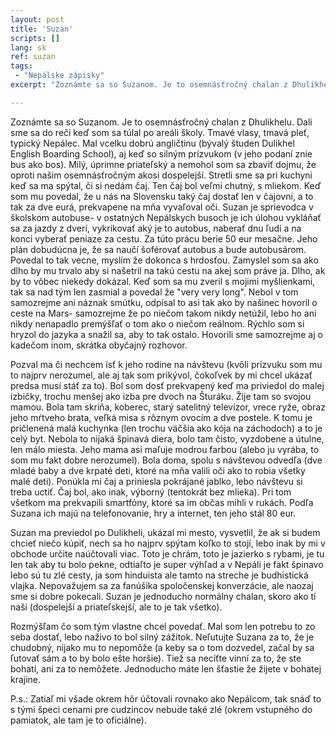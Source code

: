 ```yaml
---
layout: post
title: 'Suzan'
scripts: []
lang: sk
ref: suzan
tags:
 - "Nepálske zápisky"
excerpt: "Zoznámte sa so Suzanom. Je to osemnásťročný chalan z Dhulikhelu. Dali sme sa do reči keď som sa túlal po areáli školy. Tmavé vlasy, tmavá pleť, typický Nepálec. Mal vcelku dobrú angličtinu (bývalý študent Dulikhel English Boarding School), aj keď so silným prízvukom (v jeho podaní znie bus ako bos). Milý, úprimne priateľský a nemohol som sa zbaviť dojmu, že oproti našim osemnásťročným akosi dospelejší. Stretli sme sa pri kuchyni keď sa ma spýtal, či si nedám čaj..."

---
```


Zoznámte sa so Suzanom. Je to osemnásťročný chalan z Dhulikhelu. Dali sme sa do reči keď som sa túlal po areáli školy. Tmavé vlasy, tmavá pleť, typický Nepálec. Mal vcelku dobrú angličtinu (bývalý študen Dulikhel English Boarding School), aj keď so silným prízvukom (v jeho podaní znie bus ako bos). Milý, úprimne priateľský a nemohol som sa zbaviť dojmu, že oproti našim osemnásťročným akosi dospelejší. Stretli sme sa pri kuchyni keď sa ma spýtal, či si nedám čaj. Ten čaj bol veľmi chutný, s mliekom. Keď som mu povedal, že u nás na Slovensku taký čaj dostať len v čajovni, a to tak za dve eurá, prekvapene na mňa vyvaľoval oči. Suzan je sprievodca v školskom autobuse- v ostatných Nepálskych busoch je ich úlohou vykláňať sa za jazdy z dverí, vykrikovať aký je to autobus, naberať dnu ľudí a na konci vyberať peniaze za cestu. Za túto prácu berie 50 eur mesačne. Jeho plán dobudúcna je, že sa naučí šoférovať autobus a bude autobusárom. Povedal to tak vecne, myslím že dokonca s hrdosťou. Zamyslel som sa ako dlho by mu trvalo aby si našetril na takú cestu na akej som práve ja. Dlho, ak by to vôbec niekedy dokázal. Keď som sa mu zveril s mojimi myšlienkami, tak sa nad tým len zasmial a povedal že "very very long". Nebol v tom samozrejme ani náznak smútku, odpísal to asi tak ako by našinec hovoril o ceste na Mars- samozrejme že po niečom takom nikdy netúžil, lebo ho ani nikdy nenapadlo premýšľať o tom ako o niečom reálnom. Rýchlo som si hryzol do jazyka a snažil sa, aby to tak ostalo. Hovorili sme samozrejme aj o kadečom inom, skrátka obyčajný rozhovor.

Pozval ma či nechcem ísť k jeho rodine na návštevu (kvôli prízvuku som mu to najprv nerozumel, ale aj tak som prikývol, čokoľvek by mi chcel ukázať predsa musí stáť za to). Bol som dosť prekvapený keď ma priviedol do malej izbičky, trochu menšej ako izba pre dvoch na Šturáku. Žije tam so svojou mamou. Bola tam skriňa, koberec, starý satelitný televízor, vrece ryže, obraz jeho mŕtveho brata, veľká misa s rôznym ovocím a dve postele. K tomu je pričlenená malá kuchynka (len trochu väčšia ako kója na záchodoch) a to je celý byt. Nebola to nijaká špinavá diera, bolo tam čisto, vyzdobene a útulne, len málo miesta. Jeho mama asi maľuje modrou farbou (alebo ju vyrába, to som mu fakt dobre nerozumel). Bola doma, spolu s návštevou odvedľa (dve mladé baby a dve krpaté deti, ktoré na mňa valili oči ako to robia všetky malé deti). Ponúkla mi čaj a priniesla pokrájané jablko, lebo návštevu si treba uctiť. Čaj bol, ako inak, výborný (tentokrát bez mlieka). Pri tom všetkom ma prekvapili smartfóny, ktoré sa im občas mihli v rukách. Podľa Suzana ich majú na telefonovanie, hry a internet, ten jeho stál 80 eur.

Suzan ma previedol po Dulikheli, ukázal mi mesto, vysvetlil, že ak si budem chcieť niečo kúpiť, nech sa ho najprv spýtam koľko to stojí, lebo inak by mi v obchode určite naúčtovali viac. Toto je chrám, toto je jazierko s rybami, je tu len tak aby tu bolo pekne, odtiaľto je super výhľad a v Nepáli je fakt špinavo lebo sú tu zlé cesty, ja som hinduista ale tamto na streche je budhistická vlajka. Nepovažujem sa za fanúšika spoločenskej konverzácie, ale naozaj sme si dobre pokecali. Suzan je jednoducho normálny chalan, skoro ako tí naši (dospelejší a priateľskejší, ale to je tak všetko).

Rozmýšľam čo som tým vlastne chcel povedať. Mal som len potrebu to zo seba dostať, lebo naživo to bol silný zážitok. Neľutujte Suzana za to, že je chudobný, nijako mu to nepomôže (a keby sa o tom dozvedel, začal by sa ľutovať sám a to by bolo ešte horšie). Tiež sa necíťte vinní za to, že ste bohatí, ani za to nemôžete. Jednoducho máte len šťastie že žijete v bohatej krajine.

P.s.: Zatiaľ mi všade okrem hôr účtovali rovnako ako Nepálcom, tak snáď to s tými špeci cenami pre cudzincov nebude také zlé (okrem vstupného do pamiatok, ale tam je to oficiálne).
